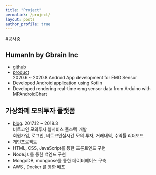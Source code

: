 ```yaml
---
title: "Project"
permalink: /project/
layout: posts
author_profile: true
---
```



#공사중

## HumanIn by Gbrain Inc
- [github](https://github.com/gBrain-Development/HumanToHumanInterfaceAndroid)  
- [product](http://gbrainlife.com/index.php?hCode=PRODUCT_LIST&cate_idx=21)  
2020.6 ~ 2020.8
Android App development for EMG Sensor
- Developed Android application using Kotlin
- Developed rendering real-time emg sensor data from Arduino with MPAndroidChart

## 가상화폐 모의투자 플랫폼
- [blog](https://blog.naver.com/fastcampus/221223007040). 
2017.12 ~ 2018.3  
비트코인 모의투자 웹서비스 풀스택 개발  
회원가입, 로그인, 비트코인실시간 모의 투자, 거래내역, 수익률 리더보드  
- 개인프로젝트
- HTML, CSS, JavaScript를 통한 프론트엔드 구현
- Node.js 를 통한 백엔드 구현
- MongoDB, mongoose를 통한 데이터베이스 구축
- AWS , Docker 를 통한 배포
